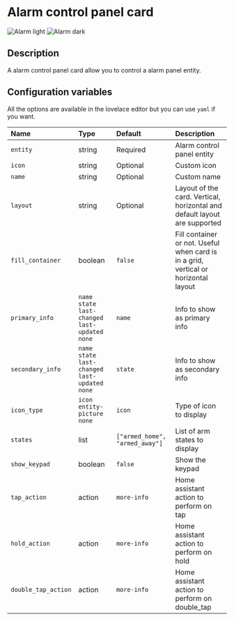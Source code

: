 # Alarm control panel card

![Alarm light](../images/alarm-light.png)
![Alarm dark](../images/alarm-dark.png)

## Description

A alarm control panel card allow you to control a alarm panel entity.

## Configuration variables

All the options are available in the lovelace editor but you can use `yaml` if you want.

| Name                | Type                                                | Default                        | Description                                                                         |
| :------------------ | :-------------------------------------------------- | :----------------------------- | :---------------------------------------------------------------------------------- |
| `entity`            | string                                              | Required                       | Alarm control panel entity                                                          |
| `icon`              | string                                              | Optional                       | Custom icon                                                                         |
| `name`              | string                                              | Optional                       | Custom name                                                                         |
| `layout`            | string                                              | Optional                       | Layout of the card. Vertical, horizontal and default layout are supported           |
| `fill_container`    | boolean                                             | `false`                        | Fill container or not. Useful when card is in a grid, vertical or horizontal layout |
| `primary_info`      | `name` `state` `last-changed` `last-updated` `none` | `name`                         | Info to show as primary info                                                        |
| `secondary_info`    | `name` `state` `last-changed` `last-updated` `none` | `state`                        | Info to show as secondary info                                                      |
| `icon_type`         | `icon` `entity-picture` `none`                      | `icon`                         | Type of icon to display                                                             |
| `states`            | list                                                | `["armed_home", "armed_away"]` | List of arm states to display                                                       |
| `show_keypad`       | boolean                                             | `false`                        | Show the keypad                                                                     |
| `tap_action`        | action                                              | `more-info`                    | Home assistant action to perform on tap                                             |
| `hold_action`       | action                                              | `more-info`                    | Home assistant action to perform on hold                                            |
| `double_tap_action` | action                                              | `more-info`                    | Home assistant action to perform on double_tap                                      |
